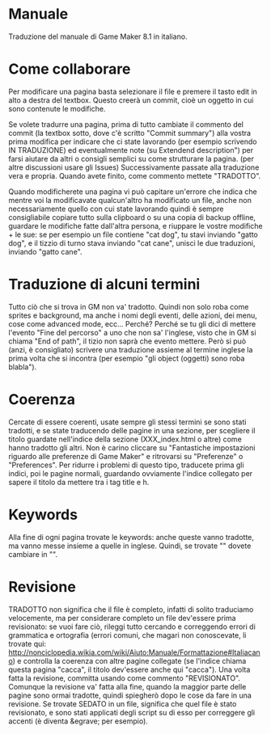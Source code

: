 Manuale
=======

Traduzione del manuale di Game Maker 8.1 in italiano.

Come collaborare
=======

Per modificare una pagina basta selezionare il file e premere il tasto edit in alto a destra del textbox. Questo creerà un commit, cioè un oggetto in cui sono contenute le modifiche.

Se volete tradurre una pagina, prima di tutto cambiate il commento del commit (la textbox sotto, dove c'è scritto "Commit summary") alla vostra prima modifica per indicare che ci state lavorando (per esempio scrivendo IN TRADUZIONE) ed eventualmente note (su Extendend description") per farsi aiutare da altri o consigli semplici su come strutturare la pagina. (per altre discussioni usare gli Issues)
Successivamente passate alla traduzione vera e propria.
Quando avete finito, come commento mettete "TRADOTTO".

Quando modificherete una pagina vi può capitare un'errore che indica che mentre voi la modificavate qualcun'altro ha modificato un file, anche non necessariamente quello con cui state lavorando quindi è sempre consigliabile copiare tutto sulla clipboard o su una copia di backup offline, guardare le modifiche fatte dall'altra persona, e riuppare le vostre modifiche + le sue: se per esempio un file contiene "cat dog", tu stavi inviando "gatto dog", e il tizzio di turno stava inviando "cat cane", unisci le due traduzioni, inviando "gatto cane".

Traduzione di alcuni termini
=======

Tutto ciò che si trova in GM non va' tradotto. Quindi non solo roba come sprites e background, ma anche i nomi degli eventi, delle azioni, dei menu, cose come advanced mode, ecc...
Perché? Perché se tu gli dici di mettere l'evento "Fine del percorso" a uno che non sa' l'inglese, visto che in GM si chiama "End of path", il tizio non saprà che evento mettere.
Però si può (anzi, è consigliato) scrivere una traduzione assieme al termine inglese la prima volta che si incontra (per esempio "gli object (oggetti) sono roba blabla").

Coerenza
=======

Cercate di essere coerenti, usate sempre gli stessi termini se sono stati tradotti, e se state traducendo delle pagine in una sezione, per scegliere il titolo guardate nell'indice della sezione (XXX_index.html o altre) come hanno tradotto gli altri. Non è carino cliccare su "Fantastiche impostazioni riguardo alle preferenze di Game Maker" e ritrovarsi su "Preferenze" o "Preferences".
Per ridurre i problemi di questo tipo, traducete prima gli indici, poi le pagine normali, guardando ovviamente l'indice collegato per sapere il titolo da mettere tra i tag title e h.

Keywords
=======

Alla fine di ogni pagina trovate le keywords: anche queste vanno tradotte, ma vanno messe insieme a quelle in inglese. Quindi, se trovate "<!-- KEYWORDS cat dog -->" dovete cambiare in "<!-- KEYWORDS cat dog gatto cane -->".

Revisione
=======

TRADOTTO non significa che il file è completo, infatti di solito traduciamo velocemente, ma per considerare completo un file dev'essere prima revisionato: se vuoi fare ciò, rileggi tutto cercando e correggendo errori di grammatica e ortografia (errori comuni, che magari non conoscevate, li trovate qui: http://nonciclopedia.wikia.com/wiki/Aiuto:Manuale/Formattazione#Italiacano) e controlla la coerenza con altre pagine collegate (se l'indice chiama questa pagina "cacca", il titolo dev'essere anche qui "cacca"). Una volta fatta la revisione, committa usando come commento "REVISIONATO".
Comunque la revisione va' fatta alla fine, quando la maggior parte delle pagine sono ormai tradotte, quindi spiegherò dopo le cose da fare in una revisione.
Se trovate SEDATO in un file, significa che quel file è stato revisionato, e sono stati applicati degli script su di esso per correggere gli accenti (è diventa &amp;egrave; per esempio).
